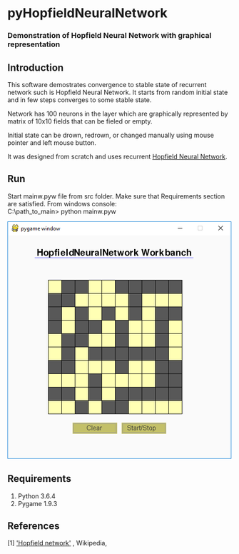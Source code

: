# pyHopfieldNeuralNetwork
### Demonstration of Hopfield Neural Network with graphical representation 

## Introduction
This software demostrates convergence to stable state of recurrent network such is Hopfield Neural Network.
It starts from random initial state and in few steps converges to some stable state. 

Network has 100 neurons in the layer which are graphically represented by matrix of 10x10 fields that can be fieled or empty.

Initial state can be drown, redrown, or changed manually using mouse pointer and left mouse button.

It was designed from scratch and uses recurrent [Hopfield Neural Network](https://en.wikipedia.org/wiki/Hopfield_network).


## Run

Start mainw.pyw file from src folder. Make sure that Requirements section are satisfied.
From windows console:  
C:\path_to_main> python mainw.pyw

[comment]: ![Screenshot](file://media/pyHopfiledNeuralNetwork.png)
![Screenshot](media/pyHopfiledNeuralNetwork.png)


## Requirements

1. Python 3.6.4
2. Pygame 1.9.3


## References
[1] ['Hopfield network'](https://en.wikipedia.org/wiki/Hopfield_network) , Wikipedia,  

